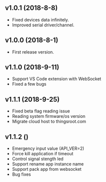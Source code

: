 v1.0.1 (2018-8-8)
-----------
* Fixed devices data infinitely.
* Improved serial driver/channel.

v1.0.0 (2018-8-1)
------------------

* First release version.

v1.1.0 (2018-9-11)
------------------

* Support VS Code extension with WebSocket
* Fixed a few bugs

v1.1.1 (2018-9-25)
------------------

* Fixed beta flag reading issue
* Reading system firmware/os version
* Migrate cloud host to thingsroot.com

v1.1.2 ()
------------------

* Emergency input value (API_VER=2)
* Force kill application if timeout
* Control signal stength led
* Support rename app instance name
* Support pack app from websocket
* Bug fixes
